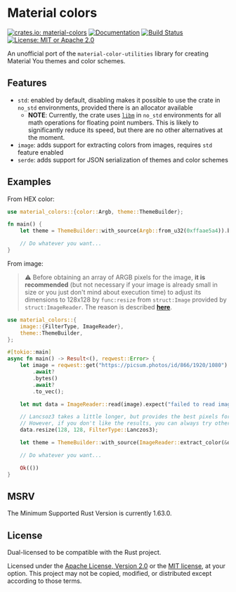 # Material colors

[![crates.io: material-colors](https://img.shields.io/crates/v/material-colors.svg?style=for-the-badge)](https://crates.io/crates/material-colors)
[![Documentation](https://img.shields.io/docsrs/material-colors.svg?style=for-the-badge)](https://docs.rs/material-colors)
[![Build Status](https://img.shields.io/github/actions/workflow/status/Aiving/material-colors/CI.yml.svg?style=for-the-badge)](https://github.com/Aiving/material-colors/actions)
[![License: MIT or Apache 2.0](https://img.shields.io/badge/License-MIT_or_Apache_2.0-634f7d.svg?style=for-the-badge)](LICENSE-APACHE)

An unofficial port of the `material-color-utilities` library for creating Material You themes and color schemes.

## Features

- `std`: enabled by default, disabling makes it possible to use the crate in `no_std` environments, provided there is an allocator available
  - **NOTE**: Currently, the crate uses [`libm`](https://github.com/rust-lang/libm) in `no_std` environments for all math operations for floating point numbers. This is likely to significantly reduce its speed, but there are no other alternatives at the moment.
- `image`: adds support for extracting colors from images, requires `std` feature enabled
- `serde`: adds support for JSON serialization of themes and color schemes

## Examples

From HEX color:

```rust
use material_colors::{color::Argb, theme::ThemeBuilder};

fn main() {
    let theme = ThemeBuilder::with_source(Argb::from_u32(0xffaae5a4)).build();

    // Do whatever you want...
}
```

From image:

> ⚠️ Before obtaining an array of ARGB pixels for the image, **it is recommended** (but not necessary if your image is already small in size or you just don't mind about execution time) to adjust its dimensions to 128x128 by `func:resize` from `struct:Image` provided by `struct:ImageReader`. The reason is described [**here**](https://github.com/material-foundation/material-color-utilities/blob/main/extract_colors.md).

```rust
use material_colors::{
    image::{FilterType, ImageReader},
    theme::ThemeBuilder,
};

#[tokio::main]
async fn main() -> Result<(), reqwest::Error> {
    let image = reqwest::get("https://picsum.photos/id/866/1920/1080")
        .await?
        .bytes()
        .await?
        .to_vec();

    let mut data = ImageReader::read(image).expect("failed to read image");

    // Lancsoz3 takes a little longer, but provides the best pixels for color extraction.
    // However, if you don't like the results, you can always try other FilterType values.
    data.resize(128, 128, FilterType::Lanczos3);

    let theme = ThemeBuilder::with_source(ImageReader::extract_color(&data)).build();

    // Do whatever you want...

    Ok(())
}
```

## MSRV

The Minimum Supported Rust Version is currently 1.63.0.

## License

Dual-licensed to be compatible with the Rust project.

Licensed under the [Apache License, Version 2.0](http://www.apache.org/licenses/LICENSE-2.0) or the [MIT license](http://opensource.org/licenses/MIT), at your option. This project may not be copied, modified, or distributed except according to those terms.

